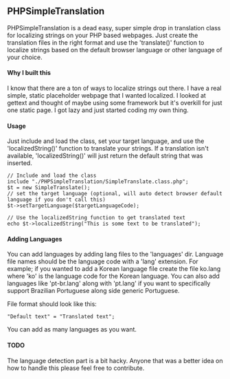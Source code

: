 ## PHPSimpleTranslation

PHPSimpleTranslation is a dead easy, super simple drop in translation class for localizing strings on your PHP based webpages. Just create the translation files in the right format and use the 'translate()' function to localize strings based on the default browser language or other language of your choice. 

#### Why I built this

I know that there are a ton of ways to localize strings out there. I have a real simple, static placeholder webpage that I wanted localized. I looked at gettext and thought of maybe using some framework but it's overkill for just one static page. I got lazy and just started coding my own thing.

#### Usage

Just include and load the class, set your target language, and use the 'localizedString()' function to translate your strings. If a translation isn't available, 'localizedString()' will just return the default string that was inserted.

```
// Include and load the class
include "./PHPSimpleTranslation/SimpleTranslate.class.php";
$t = new SimpleTranslate();
// set the target language (optional, will auto detect browser default language if you don't call this)
$t->setTargetLanguage($targetLanguageCode);

// Use the localizedString function to get translated text
echo $t->localizedString("This is some text to be translated");
```

#### Adding Languages

You can add languages by adding lang files to the 'languages' dir. Language file names should be the language code with a 'lang' extension. For example; if you wanted to add a Korean language file create the file ko.lang where 'ko' is the language code for the Korean language. You can also add languages like 'pt-br.lang' along with 'pt.lang' if you want to specifically support Brazilian Portuguese along side generic Portuguese.

File format should look like this:

```
"Default text" = "Translated text";
```

You can add as many languages as you want.

#### TODO

The language detection part is a bit hacky. Anyone that was a better idea on how to handle this please feel free to contribute.